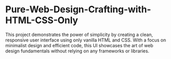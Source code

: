 # Pure-Web-Design-Crafting-with-HTML-CSS-Only
This project demonstrates the power of simplicity by creating a clean, responsive user interface using only vanilla HTML and CSS. With a focus on minimalist design and efficient code, this UI showcases the art of web design fundamentals without relying on any frameworks or libraries.

